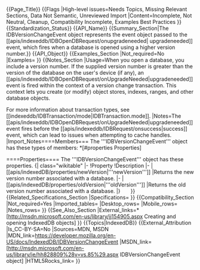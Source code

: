 {{Page_Title}}
{{Flags
|High-level issues=Needs Topics, Missing Relevant Sections, Data Not Semantic, Unreviewed Import
|Content=Incomplete, Not Neutral, Cleanup, Compatibility Incomplete, Examples Best Practices
}}
{{Standardization_Status}}
{{API_Name}}
{{Summary_Section|The IDBVersionChangeEvent object represents the event object passed to the [[apis/indexeddb/IDBOpenDBRequest/onupgradeneeded| upgradeneeded]] event, which fires when a database is opened using a higher version number.}}
{{API_Object}}
{{Examples_Section
|Not_required=No
|Examples=
}}
{{Notes_Section
|Usage=When you open a database, you include a version number.  If the supplied version number is greater than the version of the database on the user's device (if any), an [[apis/indexeddb/IDBOpenDBRequest/onUpgradeNeeded|upgradeneeded]] event is fired within the context of a version change transaction.  This context lets you create (or modify) object stores, indexes, ranges, and other database objects.

For more information about transaction types, see [[indexeddb/IDBTransaction/mode|IDBTransaction.mode]].
|Notes=The [[apis/indexeddb/IDBOpenDBRequest/onUpgradeNeeded|upgradeneeded]] event fires before the [[apis/indexeddb/IDBRequest/onsuccess|success]] event, which can lead to issues when attempting to cache handles.
|Import_Notes====Members===
The '''IDBVersionChangeEvent''' object has these types of members:
*[#properties Properties]


====Properties====
The '''IDBVersionChangeEvent''' object has these properties.
{| class="wikitable"
|-
!Property
!Description
|-
|[[apis/indexedDB/properties/newVersion|'''newVersion''']]
|Returns the new version number associated with a database.
|-
|[[apis/indexedDB/properties/oldVersion|'''oldVersion''']]
|Returns the old version number associated with a database.
|}
 
 
 
}}
{{Related_Specifications_Section
|Specifications=
}}
{{Compatibility_Section
|Not_required=Yes
|Imported_tables=
|Desktop_rows=
|Mobile_rows=
|Notes_rows=
}}
{{See_Also_Section
|External_links=* [http://msdn.microsoft.com/en-us/library/jj154905.aspx Creating and opening IndexedDB objects]
}}
{{Topics|IndexedDB}}
{{External_Attribution
|Is_CC-BY-SA=No
|Sources=MDN, MSDN
|MDN_link=https://developer.mozilla.org/en-US/docs/IndexedDB/IDBVersionChangeEvent
|MSDN_link=[http://msdn.microsoft.com/en-us/library/ie/hh828809%28v=vs.85%29.aspx IDBVersionChangeEvent object]
|HTML5Rocks_link=
}}